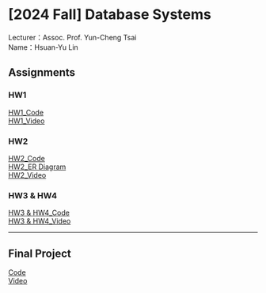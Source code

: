 # [2024 Fall] Database Systems<br>
Lecturer：Assoc. Prof. Yun-Cheng Tsai<br>
Name：Hsuan-Yu Lin<br>
## Assignments
### HW1
[HW1_Code](https://github.com/ethanlin1126/Database/tree/main/HW1)<br>
[HW1_Video](https://youtu.be/aj0eIJ2fpt4)
### HW2
[HW2_Code](https://github.com/ethanlin1126/Database_Systems/tree/main/HW2)<br>
[HW2_ER Diagram](https://github.com/ethanlin1126/Database_Systems/blob/main/HW2/ER.png)<br>
[HW2_Video](https://youtu.be/K9RVzJbaahQ)
### HW3 & HW4
[HW3 & HW4_Code](https://github.com/ethanlin1126/Database/tree/main/HW3)<br>
[HW3 & HW4_Video](https://youtu.be/O5Ai7qSeHlg)
*****
## Final Project
[Code](https://github.com/ethanlin1126/Database_Systems/tree/main/final)<br>
[Video](https://youtu.be/2e0PjJJh6Q4)




